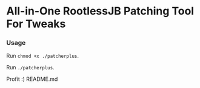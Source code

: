 # All-in-One RootlessJB Patching Tool For Tweaks

### Usage

Run `chmod +x ./patcherplus`.

Run `./patcherplus`.

Profit :)
README.md
